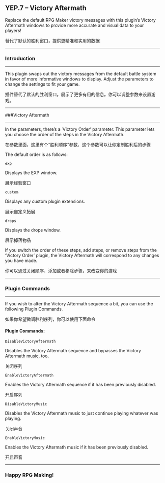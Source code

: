 ## YEP.7 – Victory Aftermath

Replace the default RPG Maker victory messages with this plugin’s Victory Aftermath windows to provide more accurate and visual data to your players!

替代了默认的胜利窗口，提供更精准和实用的数据

***
### Introduction
***

This plugin swaps out the victory messages from the default battle system in favor of more informative windows to display. Adjust the parameters to change the settings to fit your game.

插件替代了默认的胜利窗口，展示了更多有用的信息。你可以调整参数来设置游戏。

***
###Victory Aftermath
***

In the parameters, there’s a ‘Victory Order’ parameter. This parameter lets you choose the order of the steps in the Victory Aftermath.

在参数里面，这里有个“胜利顺序”参数，这个参数可以让你定制胜利后的步骤

The default order is as follows:

	exp
	
Displays the EXP window.

展示经验窗口

	custom
	
Displays any custom plugin extensions.

展示自定义拓展

	drops
	
Displays the drops window.

展示掉落物品

If you switch the order of these steps, add steps, or remove steps from the ‘Victory Order’ plugin, the Victory Aftermath will correspond to any changes you have made.

你可以通过关闭顺序，添加或者移除步骤，来改变你的游戏

***
### Plugin Commands
***

If you wish to alter the Victory Aftermath sequence a bit, you can use the following Plugin Commands.

如果你希望微调胜利序列，你可以使用下面命令

#### Plugin Commands:
 
	DisableVictoryAftermath
	
Disables the Victory Aftermath sequence and bypasses the Victory Aftermath music, too.

关闭序列

	EnableVictoryAftermath
	
Enables the Victory Aftermath sequence if it has been previously disabled.

开启序列	

	DisableVictoryMusic
	
Disables the Victory Aftermath music to just continue playing whatever was playing.

关闭声音

	EnableVictoryMusic
	
Enables the Victory Aftermath music if it has been previously disabled.

开启声音

***
### Happy RPG Making!

